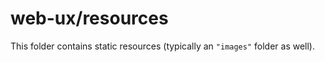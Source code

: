 # web-ux/resources

This folder contains static resources (typically an `"images"` folder as well).
